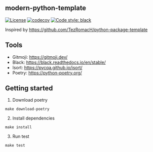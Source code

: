## modern-python-template
[![License](https://img.shields.io/badge/license-MIT-blue)](https://github.com/stradivari96/modern-python-template/blob/master/LICENSE)
[![codecov](https://codecov.io/gh/stradivari96/modern-python-template/branch/main/graph/badge.svg?token=NYKUYQR8ZG)](https://codecov.io/gh/stradivari96/modern-python-template)
[![Code style: black](https://img.shields.io/badge/code%20style-black-000000.svg)](https://github.com/psf/black)

Inspired by https://github.com/TezRomacH/python-package-template

## Tools
* Gitmoji: https://gitmoji.dev/
* Black: https://black.readthedocs.io/en/stable/
* Isort: https://pycqa.github.io/isort/
* Poetry: https://python-poetry.org/

## Getting started
1. Download poetry
```commandline
make download-poetry
```

2. Install dependencies
```
make install
```

3. Run test
```
make test
```
